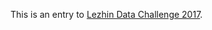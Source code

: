 This is an entry to
[Lezhin Data Challenge 2017](https://tech.lezhin.com/events/data-challenge-pyconkr-2017).

